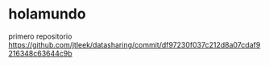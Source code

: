 # holamundo
primero repositorio
https://github.com/jtleek/datasharing/commit/df97230f037c212d8a07cdaf9216348c63644c9b
